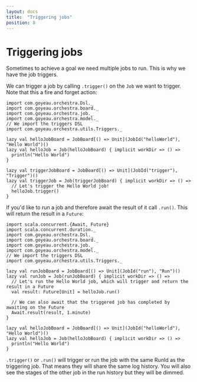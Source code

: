 ```yaml
---
layout: docs
title:  "Triggering jobs"
position: 8
---
```


# Triggering jobs

Sometimes to achieve a goal we need multiple jobs to run. This is why we have the job triggers.

We can trigger a job by calling `.trigger()` on the `Job` we want to trigger. Note that this a fire and forget
action:
```tut:silent
import com.goyeau.orchestra.Dsl._
import com.goyeau.orchestra.board._
import com.goyeau.orchestra.job._
import com.goyeau.orchestra.model._
// We import the triggers DSL
import com.goyeau.orchestra.utils.Triggers._

lazy val helloJobBoard = JobBoard[() => Unit](JobId("helloWorld"), "Hello World")()
lazy val helloJob = Job(helloJobBoard) { implicit workDir => () =>
  println("Hello World")
}

lazy val triggerJobBoard = JobBoard[() => Unit](JobId("trigger"), "Trigger")()
lazy val triggerJob = Job(triggerJobBoard) { implicit workDir => () =>
  // Let's trigger the Hello World job!
  helloJob.trigger()
}
```

If you'd like to run a job and therefore await the result of it call `.run()`. This will return the result in a
`Future`:
```tut:silent
import scala.concurrent.{Await, Future}
import scala.concurrent.duration._
import com.goyeau.orchestra.Dsl._
import com.goyeau.orchestra.board._
import com.goyeau.orchestra.job._
import com.goyeau.orchestra.model._
// We import the triggers DSL
import com.goyeau.orchestra.utils.Triggers._

lazy val runJobBoard = JobBoard[() => Unit](JobId("run"), "Run")()
lazy val runJob = Job(runJobBoard) { implicit workDir => () =>
  // Let's run the Hello World job, which will trigger and return the result in a Future
  val result: Future[Unit] = helloJob.run()

  // We can also await that the triggered job has completed by awaiting on the Future
  Await.result(result, 1.minute)
}

lazy val helloJobBoard = JobBoard[() => Unit](JobId("helloWorld"), "Hello World")()
lazy val helloJob = Job(helloJobBoard) { implicit workDir => () =>
  println("Hello World")
}
```

`.trigger()` or `.run()` will trigger or run the job with the same RunId as the triggering job. That means they will
share the same log history. You will also see the stages of the other job in the run history but they will be dimmed.
